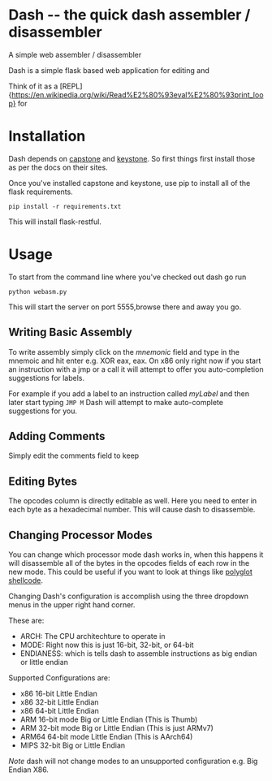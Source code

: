 # Dash -- the quick dash assembler / disassembler

A simple web assembler / disassembler

Dash is a simple flask based web application for editing and 

Think of it as a [REPL]{https://en.wikipedia.org/wiki/Read%E2%80%93eval%E2%80%93print_loop} for 


# Installation

Dash depends on [capstone](http://www.keystone-engine.org/) and [keystone](http://www.keystone-engine.org/). So first things first install those as per the docs on their sites.

Once you've installed capstone and keystone, use pip to install all of the flask requirements. 

`pip install -r requirements.txt`

This will install flask-restful. 

# Usage

To start from the command line where you've checked out dash go run

`python webasm.py`

This will start the server on port 5555,browse there and away you go. 

## Writing Basic Assembly

To write assembly simply click on the *mnemonic* field and type in the mnemoic and hit enter e.g. XOR eax, eax. On x86 only right now if you start an instruction with a jmp or a call it will attempt to offer you auto-completion suggestions for labels.

For example if you add a label to an instruction called *myLabel* and then later start typing `JMP M` Dash will attempt to make auto-complete suggestions for you. 

## Adding Comments

Simply edit the comments field to keep

## Editing Bytes

The opcodes column is directly editable as well. Here you need to enter in each byte as a hexadecimal number. This will cause dash to disassemble. 

## Changing Processor Modes

You can change which processor mode dash works in, when this happens it will disassemble all of the bytes in the opcodes fields of each row in the new mode. This could be useful if you want to look at things like [polyglot shellcode](http://hyperpolyglot.org/unix-shells).

Changing Dash's configuration is accomplish using the three dropdown menus in the upper right hand corner.

These are:
  * ARCH: The CPU architechture to operate in
  * MODE: Right now this is just 16-bit, 32-bit, or 64-bit
  * ENDIANESS: which is tells dash to assemble instructions as big endian or little endian
  
Supported Configurations are:
 * x86 16-bit Little Endian
 * x86 32-bit Little Endian
 * x86 64-bit Little Endian
 * ARM 16-bit mode Big or Little Endian (This is Thumb)
 * ARM 32-bit mode Big or Little Endian (This is just ARMv7)
 * ARM64 64-bit mode Little Endian (This is AArch64)
 * MIPS 32-bit Big or Little Endian

*Note* dash will not change modes to an unsupported configuration e.g. Big Endian X86.
